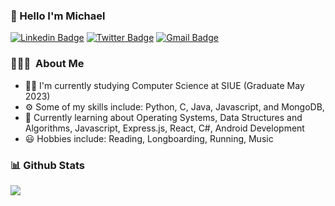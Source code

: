 ### 👋 Hello I'm Michael

<!--
**frenchytheasian/frenchytheasian** is a ✨ _special_ ✨ repository because its `README.md` (this file) appears on your GitHub profile.

Here are some ideas to get you started:

- 🔭 I’m currently working on ...
- 🌱 I’m currently learning ...
- 👯 I’m looking to collaborate on ...
- 🤔 I’m looking for help with ...
- 💬 Ask me about ...
- 📫 How to reach me: ...
- 😄 Pronouns: ...
- ⚡ Fun fact: ...
-->

[![Linkedin Badge](https://img.shields.io/badge/Michael_French-blue?style=flat-square&logo=Linkedin&logoColor=white&link=https://www.linkedin.com/in/michael-f-074971168/)](https://www.linkedin.com/in/michael-f-074971168/)
[![Twitter Badge](https://img.shields.io/badge/-Michael_French-1ca0f1?style=flat-square&logo=twitter&logoColor=white&link=https://twitter.com/frenchytheasian)](https://twitter.com/frenchytheasian) 
[![Gmail Badge](https://img.shields.io/badge/-michael.x.french@gmail.com-c14438?style=flat-square&logo=Gmail&logoColor=white&link=mailto:mailharshkhatri@gmail.com)](mailto:michael.x.french@gmail.com)


### 👨🏻‍💻 &nbsp;About Me

- 👨‍🎓 I'm currently studying Computer Science at SIUE (Graduate May 2023)
- ⚙️ Some of my skills include: Python, C, Java, Javascript, and MongoDB, 
- 🌱 Currently learning about Operating Systems, Data Structures and Algorithms, Javascript, Express.js, React, C#, Android Development
- 😃 Hobbies include: Reading, Longboarding, Running, Music


### 📊 Github Stats

<img align='left' src="https://github-readme-stats.vercel.app/api?username=frenchytheasian&show_icons=true">
